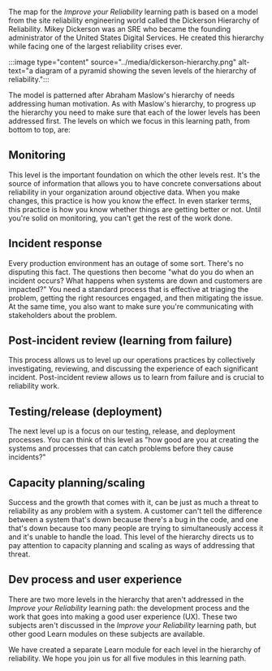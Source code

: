 The map for the *Improve your Reliability* learning path is based on a model from the site reliability engineering world called the Dickerson Hierarchy of Reliability. Mikey Dickerson was an SRE who became the founding administrator of the United States Digital Services. He created this hierarchy while facing one of the largest reliability crises ever.

:::image type="content" source="../media/dickerson-hierarchy.png" alt-text="a diagram of a pyramid showing the seven levels of the hierarchy of reliability.":::

The model is patterned after Abraham Maslow's hierarchy of needs addressing human motivation. As with Maslow's hierarchy, to progress up the hierarchy you need to make sure that each of the lower levels has been addressed first. The levels on which we focus in this learning path, from bottom to top, are:

## Monitoring

This level is the important foundation on which the other levels rest. It's the source of information that allows you to have concrete conversations about reliability in your organization around objective data. When you make changes, this practice is how you know the effect. In even starker terms, this practice is how you know whether things are getting better or not. Until you're solid on monitoring, you can't get the rest of the work done.

## Incident response

Every production environment has an outage of some sort. There's no disputing this fact. The questions then become "what do you do when an incident occurs? What happens when systems are down and customers are impacted?" You need a standard process that is effective at triaging the problem, getting the right resources engaged, and then mitigating the issue. At the same time, you also want to make sure you're communicating with stakeholders about the problem.

## Post-incident review (learning from failure)

This process allows us to level up our operations practices by collectively investigating, reviewing, and discussing the experience of each significant incident. Post-incident review allows us to learn from failure and is crucial to reliability work.

## Testing/release (deployment)

The next level up is a focus on our testing, release, and deployment processes. You can think of this level as "how good are you at creating the systems and processes that can catch problems before they cause incidents?"

## Capacity planning/scaling

Success and the growth that comes with it, can be just as much a threat to reliability as any problem with a system. A customer can't tell the difference between a system that's down because there's a bug in the code, and one that's down because too many people are trying to simultaneously access it and it's unable to handle the load. This level of the hierarchy directs us to pay attention to capacity planning and scaling as ways of addressing that threat.

## Dev process and user experience

There are two more levels in the hierarchy that aren't addressed in the *Improve your Reliability* learning path: the development process and the work that goes into making a good user experience (UX). These two subjects aren't discussed in the *Improve your Reliability* learning path, but other good Learn modules on these subjects are available.

We have created a separate Learn module for each level in the hierarchy of reliability. We hope you join us for all five modules in this learning path.
